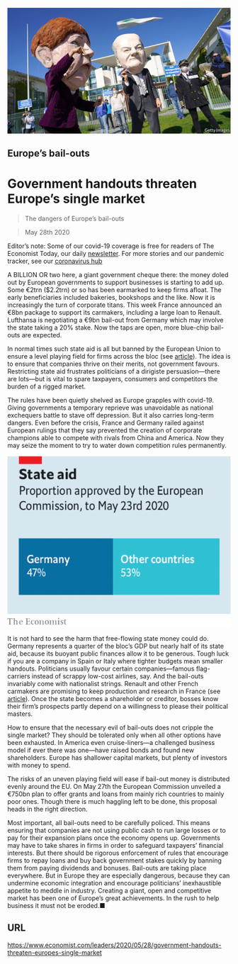 ![](./images/20200530_LDP502.jpg)

## Europe’s bail-outs

# Government handouts threaten Europe’s single market

> The dangers of Europe’s bail-outs

> May 28th 2020

Editor’s note: Some of our covid-19 coverage is free for readers of The Economist Today, our daily [newsletter](https://www.economist.com/https://my.economist.com/user#newsletter). For more stories and our pandemic tracker, see our [coronavirus hub](https://www.economist.com//news/2020/03/11/the-economists-coverage-of-the-coronavirus)

A BILLION OR two here, a giant government cheque there: the money doled out by European governments to support businesses is starting to add up. Some €2trn ($2.2trn) or so has been earmarked to keep firms afloat. The early beneficiaries included bakeries, bookshops and the like. Now it is increasingly the turn of corporate titans. This week France announced an €8bn package to support its carmakers, including a large loan to Renault. Lufthansa is negotiating a €9bn bail-out from Germany which may involve the state taking a 20% stake. Now the taps are open, more blue-chip bail-outs are expected.

In normal times such state aid is all but banned by the European Union to ensure a level playing field for firms across the bloc (see [article](https://www.economist.com//europe/2020/05/28/europes-habit-of-propping-up-firms-may-outlast-the-pandemic)). The idea is to ensure that companies thrive on their merits, not government favours. Restricting state aid frustrates politicians of a dirigiste persuasion—there are lots—but is vital to spare taxpayers, consumers and competitors the burden of a rigged market.

The rules have been quietly shelved as Europe grapples with covid-19. Giving governments a temporary reprieve was unavoidable as national exchequers battle to stave off depression. But it also carries long-term dangers. Even before the crisis, France and Germany railed against European rulings that they say prevented the creation of corporate champions able to compete with rivals from China and America. Now they may seize the moment to try to water down competition rules permanently.



![](./images/20200530_LDC777.png)

It is not hard to see the harm that free-flowing state money could do. Germany represents a quarter of the bloc’s GDP but nearly half of its state aid, because its buoyant public finances allow it to be generous. Tough luck if you are a company in Spain or Italy where tighter budgets mean smaller handouts. Politicians usually favour certain companies—famous flag-carriers instead of scrappy low-cost airlines, say. And the bail-outs invariably come with nationalist strings. Renault and other French carmakers are promising to keep production and research in France (see [article](https://www.economist.com//business/2020/05/28/the-renault-nissan-alliance-hunkers-down)). Once the state becomes a shareholder or creditor, bosses know their firm’s prospects partly depend on a willingness to please their political masters.

How to ensure that the necessary evil of bail-outs does not cripple the single market? They should be tolerated only when all other options have been exhausted. In America even cruise-liners—a challenged business model if ever there was one—have raised bonds and found new shareholders. Europe has shallower capital markets, but plenty of investors with money to spend.

The risks of an uneven playing field will ease if bail-out money is distributed evenly around the EU. On May 27th the European Commission unveiled a €750bn plan to offer grants and loans from mainly rich countries to mainly poor ones. Though there is much haggling left to be done, this proposal heads in the right direction.

Most important, all bail-outs need to be carefully policed. This means ensuring that companies are not using public cash to run large losses or to pay for their expansion plans once the economy opens up. Governments may have to take shares in firms in order to safeguard taxpayers’ financial interests. But there should be rigorous enforcement of rules that encourage firms to repay loans and buy back government stakes quickly by banning them from paying dividends and bonuses. Bail-outs are taking place everywhere. But in Europe they are especially dangerous, because they can undermine economic integration and encourage politicians’ inexhaustible appetite to meddle in industry. Creating a giant, open and competitive market has been one of Europe’s great achievements. In the rush to help business it must not be eroded.■

## URL

https://www.economist.com/leaders/2020/05/28/government-handouts-threaten-europes-single-market

